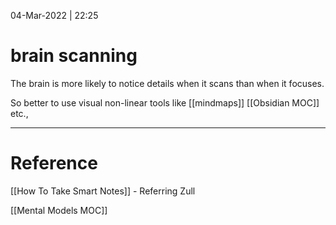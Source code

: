 04-Mar-2022 | 22:25




# brain scanning

The brain is more likely to notice details when it scans than when it focuses. 

So better to use visual non-linear tools like [[mindmaps]] [[Obsidian MOC]] etc.,


---

# Reference

[[How To Take Smart Notes]] - Referring Zull

[[Mental Models MOC]]
